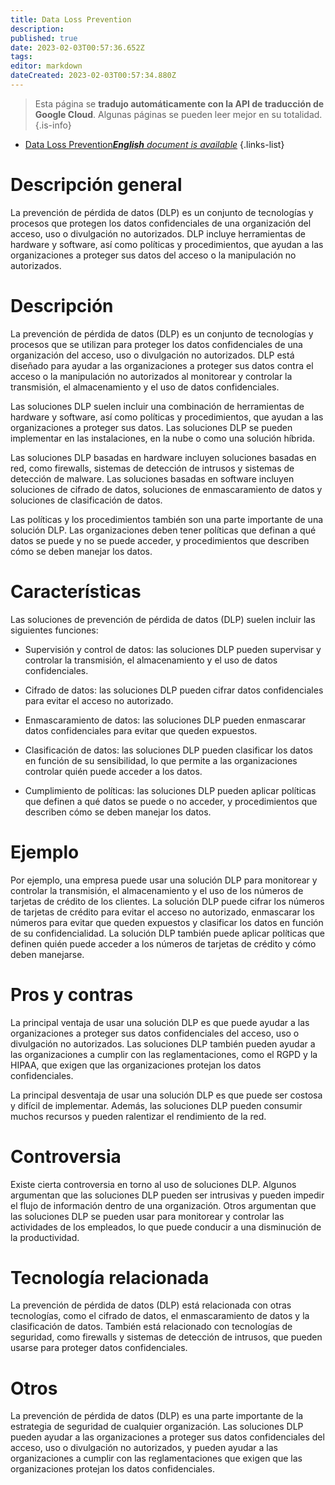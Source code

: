 ```yaml
---
title: Data Loss Prevention
description: 
published: true
date: 2023-02-03T00:57:36.652Z
tags: 
editor: markdown
dateCreated: 2023-02-03T00:57:34.880Z
---
```


> Esta página se **tradujo automáticamente con la API de traducción de Google Cloud**.
Algunas páginas se pueden leer mejor en su totalidad.{.is-info}



- [Data Loss Prevention***English** document is available*](/en/Knowledge-base/Dictionary/data-loss-prevention)
{.links-list}


# Descripción general
La prevención de pérdida de datos (DLP) es un conjunto de tecnologías y procesos que protegen los datos confidenciales de una organización del acceso, uso o divulgación no autorizados. DLP incluye herramientas de hardware y software, así como políticas y procedimientos, que ayudan a las organizaciones a proteger sus datos del acceso o la manipulación no autorizados.

# Descripción
La prevención de pérdida de datos (DLP) es un conjunto de tecnologías y procesos que se utilizan para proteger los datos confidenciales de una organización del acceso, uso o divulgación no autorizados. DLP está diseñado para ayudar a las organizaciones a proteger sus datos contra el acceso o la manipulación no autorizados al monitorear y controlar la transmisión, el almacenamiento y el uso de datos confidenciales.

Las soluciones DLP suelen incluir una combinación de herramientas de hardware y software, así como políticas y procedimientos, que ayudan a las organizaciones a proteger sus datos. Las soluciones DLP se pueden implementar en las instalaciones, en la nube o como una solución híbrida.

Las soluciones DLP basadas en hardware incluyen soluciones basadas en red, como firewalls, sistemas de detección de intrusos y sistemas de detección de malware. Las soluciones basadas en software incluyen soluciones de cifrado de datos, soluciones de enmascaramiento de datos y soluciones de clasificación de datos.

Las políticas y los procedimientos también son una parte importante de una solución DLP. Las organizaciones deben tener políticas que definan a qué datos se puede y no se puede acceder, y procedimientos que describen cómo se deben manejar los datos.

# Características
Las soluciones de prevención de pérdida de datos (DLP) suelen incluir las siguientes funciones:

- Supervisión y control de datos: las soluciones DLP pueden supervisar y controlar la transmisión, el almacenamiento y el uso de datos confidenciales.

- Cifrado de datos: las soluciones DLP pueden cifrar datos confidenciales para evitar el acceso no autorizado.

- Enmascaramiento de datos: las soluciones DLP pueden enmascarar datos confidenciales para evitar que queden expuestos.

- Clasificación de datos: las soluciones DLP pueden clasificar los datos en función de su sensibilidad, lo que permite a las organizaciones controlar quién puede acceder a los datos.

- Cumplimiento de políticas: las soluciones DLP pueden aplicar políticas que definen a qué datos se puede o no acceder, y procedimientos que describen cómo se deben manejar los datos.

# Ejemplo
Por ejemplo, una empresa puede usar una solución DLP para monitorear y controlar la transmisión, el almacenamiento y el uso de los números de tarjetas de crédito de los clientes. La solución DLP puede cifrar los números de tarjetas de crédito para evitar el acceso no autorizado, enmascarar los números para evitar que queden expuestos y clasificar los datos en función de su confidencialidad. La solución DLP también puede aplicar políticas que definen quién puede acceder a los números de tarjetas de crédito y cómo deben manejarse.

# Pros y contras
La principal ventaja de usar una solución DLP es que puede ayudar a las organizaciones a proteger sus datos confidenciales del acceso, uso o divulgación no autorizados. Las soluciones DLP también pueden ayudar a las organizaciones a cumplir con las reglamentaciones, como el RGPD y la HIPAA, que exigen que las organizaciones protejan los datos confidenciales.

La principal desventaja de usar una solución DLP es que puede ser costosa y difícil de implementar. Además, las soluciones DLP pueden consumir muchos recursos y pueden ralentizar el rendimiento de la red.

# Controversia
Existe cierta controversia en torno al uso de soluciones DLP. Algunos argumentan que las soluciones DLP pueden ser intrusivas y pueden impedir el flujo de información dentro de una organización. Otros argumentan que las soluciones DLP se pueden usar para monitorear y controlar las actividades de los empleados, lo que puede conducir a una disminución de la productividad.

# Tecnología relacionada
La prevención de pérdida de datos (DLP) está relacionada con otras tecnologías, como el cifrado de datos, el enmascaramiento de datos y la clasificación de datos. También está relacionado con tecnologías de seguridad, como firewalls y sistemas de detección de intrusos, que pueden usarse para proteger datos confidenciales.

# Otros
La prevención de pérdida de datos (DLP) es una parte importante de la estrategia de seguridad de cualquier organización. Las soluciones DLP pueden ayudar a las organizaciones a proteger sus datos confidenciales del acceso, uso o divulgación no autorizados, y pueden ayudar a las organizaciones a cumplir con las reglamentaciones que exigen que las organizaciones protejan los datos confidenciales.